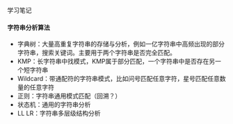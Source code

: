 学习笔记

#### 字符串分析算法
- 字典树：大量高重复字符串的存储与分析，例如一亿字符串中高频出现的部分字符串，搜索关键词。主要用于两个字符串是否完全匹配。
- KMP：长字符串中找模式，KMP属于部分匹配，一个字符串中是否存在另一个短字符串
- Wildcard：带通配符的字符串模式，比如问号匹配任意字符，星号匹配任意数量的任意字符
- 正则：字符串通用模式匹配（回溯？）
- 状态机：通用的字符串分析
- LL LR：字符串多层级结构分析

